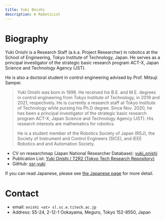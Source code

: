 ```yaml
---
title: Yuki Onishi
description: A Roboticist
---
```


# Biography

Yuki Onishi is a Research Staff (a.k.a. Project Researcher) in robotics at the School of Engineering, Tokyo Institute of Technology, Japan. He serves as a principal investigator of the strategic basic research program ACT-X, Japan Science and Technology Agency (JST).

He is also a doctoral student in control engineering advised by Prof. Mitsuji Sampei.

> Yuki Onishi was born in 1998. He received his B.E. and M.E. degrees in control engineering from Tokyo Institute of Technology, in 2019 and 2021, respectively. He is currently a research staff at Tokyo Institute of Technology while pursing his Ph.D degree. Since Nov. 2020, he has been a principal investigator of the strategic basic research program ACT-X, Japan Science and Technology Agency (JST). His research interests are mathematics for robotics.
> 
> He is a student member of the Robotics Society of Japan (RSJ), the Society of Instrument and Control Engineers (SICE), and IEEE Robotics and and Automation Society.

- CV on researchmap (Japan National Researcher Database): [yuki_onishi](https://researchmap.jp/yuki_onishi/?lang=en)
- Publication List: [Yuki Onishi / T2R2 (Tokyo Tech Research Repository)](https://t2r2.star.titech.ac.jp/cgi-bin/researcherpublicationlist.cgi?lv=en&q_researcher_content_number=7ea460992f42e710d0a8afd31c578ddd&alldisp=1)
- GitHub: [ssr-yuki](https://github.com/ssr-yuki)

If you can read Japanese, please see [the Japanese page](./index_ja) for more detail.

# Contact

- email: `onishi <at> sl.sc.e.titech.ac.jp`
- Address: S5-24, 2-12-1 Ookayama, Meguro, Tokyo 152-8550, Japan
